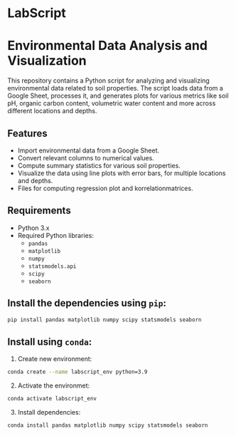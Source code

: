 # LabScript
# Environmental Data Analysis and Visualization

This repository contains a Python script for analyzing and visualizing environmental data related to soil properties. The script loads data from a Google Sheet, processes it, and generates plots for various metrics like soil pH, organic carbon content, volumetric water content and more across different locations and depths.

## Features

- Import environmental data from a Google Sheet.
- Convert relevant columns to numerical values.
- Compute summary statistics for various soil properties.
- Visualize the data using line plots with error bars, for multiple locations and depths.
- Files for computing regression plot and korrelationmatrices.

## Requirements

- Python 3.x
- Required Python libraries:
  - `pandas`
  - `matplotlib`
  - `numpy`
  - `statsmodels.api`
  - `scipy`
  - `seaborn`
  
## Install the dependencies using `pip`:

```bash
pip install pandas matplotlib numpy scipy statsmodels seaborn
```

## Install using `conda`:

1. Create new environment:
```bash
conda create --name labscript_env python=3.9
```

2. Activate the environmet:
```bash
conda activate labscript_env
```

3. Install dependencies:
```bash
conda install pandas matplotlib numpy scipy statsmodels seaborn
